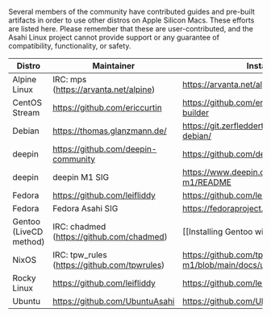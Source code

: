 Several members of the community have contributed guides and pre-built artifacts in order to use other distros on Apple Silicon Macs. These efforts are listed here. Please remember that these are user-contributed, and the Asahi Linux project cannot provide support or any guarantee of compatibility, functionality, or safety.

| Distro | Maintainer | Installation Guide |
|--------|------------|--------------------|
| Alpine Linux | IRC: mps (https://arvanta.net/alpine) | https://arvanta.net/alpine/install-alpine-m1/ |
| CentOS Stream | https://github.com/ericcurtin | https://github.com/ericcurtin/asahi-centosstream-builder |
| Debian | https://thomas.glanzmann.de/ | https://git.zerfleddert.de/cgi-bin/gitweb.cgi/m1-debian/ |
| deepin | https://github.com/deepin-community| https://github.com/deepin-community/deepin-m1 |
| deepin | deepin M1 SIG | https://www.deepin.org/index/docs/sig/sig/deepin-m1/README |
| Fedora | https://github.com/leifliddy | https://github.com/leifliddy/asahi-fedora-builder |
| Fedora | Fedora Asahi SIG | https://fedoraproject.org/wiki/SIGs/Asahi |
| Gentoo<br>(LiveCD method) | IRC: chadmed (https://github.com/chadmed) | [[Installing Gentoo with LiveCD]] |
| NixOS | IRC: tpw_rules (https://github.com/tpwrules) | https://github.com/tpwrules/nixos-m1/blob/main/docs/uefi-standalone.md |
| Rocky Linux | https://github.com/leifliddy| https://github.com/leifliddy/asahi-rocky-builder |
| Ubuntu | https://github.com/UbuntuAsahi | https://github.com/UbuntuAsahi/ubuntu-asahi |